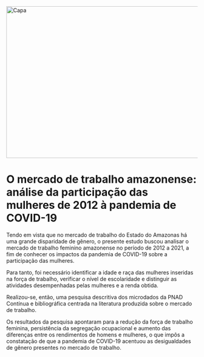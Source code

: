 <img align="center" alt="Capa" height="400" width="1100" src="https://github.com/user-attachments/assets/0961b85c-d512-4134-a09f-439aa71d14ff">

# O mercado de trabalho amazonense: análise da participação das mulheres de 2012 à pandemia de COVID-19

Tendo em vista que no mercado de trabalho do Estado do Amazonas há uma grande disparidade de gênero, o presente estudo buscou analisar o mercado de trabalho feminino amazonense no período de 2012 a 2021, a fim de conhecer os impactos da pandemia de COVID-19 sobre a participação das mulheres.

Para tanto, foi necessário identificar a idade e raça das mulheres inseridas na força de trabalho, verificar o nível de escolaridade e distinguir as atividades desempenhadas pelas mulheres e a renda obtida.

Realizou-se, então, uma pesquisa descritiva dos microdados da PNAD Contínua e bibliográfica centrada na literatura produzida sobre o mercado de trabalho.

Os resultados da pesquisa apontaram para a redução da força de trabalho feminina, persistência da segregação ocupacional e aumento das diferenças entre os rendimentos de homens e mulheres, o que impôs a constatação de que a pandemia de COVID-19 acentuou as desigualdades de gênero presentes no mercado de trabalho.
